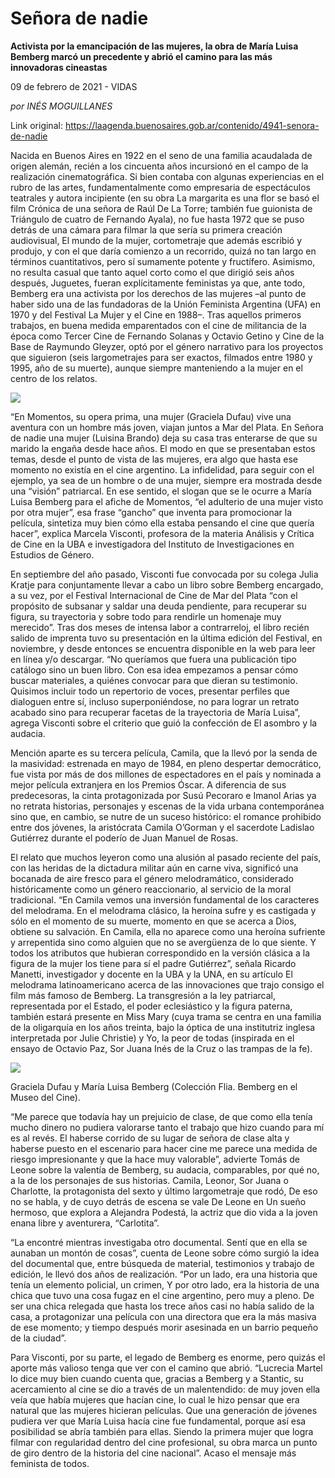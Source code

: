 # Señora de nadie

**Activista por la emancipación de las mujeres, la obra de María Luisa Bemberg marcó un precedente y abrió el camino para las más innovadoras cineastas**

09 de febrero de 2021 - VIDAS

_por INÉS MOGUILLANES_

Link original: https://laagenda.buenosaires.gob.ar/contenido/4941-senora-de-nadie



Nacida en Buenos Aires en 1922 en el seno de una familia acaudalada de origen alemán, recién a los cincuenta años incursionó en el campo de la realización cinematográfica. Si bien contaba con algunas experiencias en el rubro de las artes, fundamentalmente como empresaria de espectáculos teatrales y autora incipiente (en su obra La margarita es una flor se basó el film Crónica de una señora de Raúl De La Torre; también fue guionista de Triángulo de cuatro de Fernando Ayala), no fue hasta 1972 que se puso detrás de una cámara para filmar la que sería su primera creación audiovisual, El mundo de la mujer, cortometraje que además escribió y produjo, y con el que daría comienzo a un recorrido, quizá no tan largo en términos cuantitativos, pero sí sumamente potente y fructífero. Asimismo, no resulta casual que tanto aquel corto como el que dirigió seis años después, Juguetes, fueran explícitamente feministas ya que, ante todo, Bemberg era una activista por los derechos de las mujeres –al punto de haber sido una de las fundadoras de la Unión Feminista Argentina (UFA) en 1970 y del Festival La Mujer y el Cine en 1988–. Tras aquellos primeros trabajos, en buena medida emparentados con el cine de militancia de la época como Tercer Cine de Fernando Solanas y Octavio Getino y Cine de la Base de Raymundo Gleyzer, optó por el género narrativo para los proyectos que siguieron (seis largometrajes para ser exactos, filmados entre 1980 y 1995, año de su muerte), aunque siempre manteniendo a la mujer en el centro de los relatos.




![](https://cdn.flowlikemusic.com/files/images/45391/26de4886-a79a-41b6-99c5-06af3cf9504f.jpeg)




“En Momentos, su opera prima, una mujer (Graciela Dufau) vive una aventura con un hombre más joven, viajan juntos a Mar del Plata. En Señora de nadie una mujer (Luisina Brando) deja su casa tras enterarse de que su marido la engaña desde hace años. El modo en que se presentaban estos temas, desde el punto de vista de las mujeres, era algo que hasta ese momento no existía en el cine argentino. La infidelidad, para seguir con el ejemplo, ya sea de un hombre o de una mujer, siempre era mostrada desde una “visión” patriarcal. En ese sentido, el slogan que se le ocurre a María Luisa Bemberg para el afiche de Momentos, “el adulterio de una mujer visto por otra mujer”, esa frase “gancho” que inventa para promocionar la película, sintetiza muy bien cómo ella estaba pensando el cine que quería hacer”, explica Marcela Visconti, profesora de la materia Análisis y Crítica de Cine en la UBA e investigadora del Instituto de Investigaciones en Estudios de Género.




En septiembre del año pasado, Visconti fue convocada por su colega Julia Kratje para conjuntamente llevar a cabo un libro sobre Bemberg encargado, a su vez, por el Festival Internacional de Cine de Mar del Plata “con el propósito de subsanar y saldar una deuda pendiente, para recuperar su figura, su trayectoria y sobre todo para rendirle un homenaje muy merecido”. Tras dos meses de intensa labor a contrarreloj, el libro recién salido de imprenta tuvo su presentación en la última edición del Festival, en noviembre, y desde entonces se encuentra disponible en la web para leer en línea y/o descargar. “No queríamos que fuera una publicación tipo catálogo sino un buen libro. Con esa idea empezamos a pensar cómo buscar materiales, a quiénes convocar para que dieran su testimonio. Quisimos incluir todo un repertorio de voces, presentar perfiles que dialoguen entre sí, incluso superponiéndose, no para lograr un retrato acabado sino para recuperar facetas de la trayectoria de María Luisa”, agrega Visconti sobre el criterio que guió la confección de El asombro y la audacia.




Mención aparte es su tercera película, Camila, que la llevó por la senda de la masividad: estrenada en mayo de 1984, en pleno despertar democrático, fue vista por más de dos millones de espectadores en el país y nominada a mejor película extranjera en los Premios Óscar. A diferencia de sus predecesoras, la cinta protagonizada por Susú Pecoraro e Imanol Arias ya no retrata historias, personajes y escenas de la vida urbana contemporánea sino que, en cambio, se nutre de un suceso histórico: el romance prohibido entre dos jóvenes, la aristócrata Camila O’Gorman y el sacerdote Ladislao Gutiérrez durante el poderío de Juan Manuel de Rosas.




El relato que muchos leyeron como una alusión al pasado reciente del país, con las heridas de la dictadura militar aún en carne viva, significó una bocanada de aire fresco para el género melodramático, considerado históricamente como un género reaccionario, al servicio de la moral tradicional. “En Camila vemos una inversión fundamental de los caracteres del melodrama. En el melodrama clásico, la heroína sufre y es castigada y sólo en el momento de su muerte, momento en que se acerca a Dios, obtiene su salvación. En Camila, ella no aparece como una heroína sufriente y arrepentida sino como alguien que no se avergüenza de lo que siente. Y todos los atributos que hubieran correspondido en la versión clásica a la figura de la mujer los tiene para sí el padre Gutiérrez”, señala Ricardo Manetti, investigador y docente en la UBA y la UNA, en su artículo El melodrama latinoamericano acerca de las innovaciones que trajo consigo el film más famoso de Bemberg. La transgresión a la ley patriarcal, representada por el Estado, el poder eclesiástico y la figura paterna, también estará presente en Miss Mary (cuya trama se centra en una familia de la oligarquía en los años treinta, bajo la óptica de una institutriz inglesa interpretada por Julie Christie) y Yo, la peor de todas (inspirada en el ensayo de Octavio Paz, Sor Juana Inés de la Cruz o las trampas de la fe).




![](https://cdn.flowlikemusic.com/files/images/45392/f978a5cb-1122-4b11-891d-4d3022b237fd.jpeg)




Graciela Dufau y María Luisa Bemberg (Colección Flia. Bemberg en el Museo del Cine).




“Me parece que todavía hay un prejuicio de clase, de que como ella tenía mucho dinero no pudiera valorarse tanto el trabajo que hizo cuando para mí es al revés. El haberse corrido de su lugar de señora de clase alta y haberse puesto en el escenario para hacer cine me parece una medida de riesgo impresionante y que la hace muy valorable”, advierte Tomás de Leone sobre la valentía de Bemberg, su audacia, comparables, por qué no, a la de los personajes de sus historias. Camila, Leonor, Sor Juana o Charlotte, la protagonista del sexto y último largometraje que rodó, De eso no se habla, y de cuyo detrás de escena se vale De Leone en Un sueño hermoso, que explora a Alejandra Podestá, la actriz que dio vida a la joven enana libre y aventurera, “Carlotita”.




“La encontré mientras investigaba otro documental. Sentí que en ella se aunaban un montón de cosas”, cuenta de Leone sobre cómo surgió la idea del documental que, entre búsqueda de material, testimonios y trabajo de edición, le llevó dos años de realización. “Por un lado, era una historia que tenía un elemento policial, un crimen, Y por otro lado, era la historia de una chica que tuvo una cosa fugaz en el cine argentino, pero muy a pleno. De ser una chica relegada que hasta los trece años casi no había salido de la casa, a protagonizar una película con una directora que era la más masiva de ese momento; y tiempo después morir asesinada en un barrio pequeño de la ciudad”.




Para Visconti, por su parte, el legado de Bemberg es enorme, pero quizás el aporte más valioso tenga que ver con el camino que abrió. “Lucrecia Martel lo dice muy bien cuando cuenta que, gracias a Bemberg y a Stantic, su acercamiento al cine se dio a través de un malentendido: de muy joven ella veía que había mujeres que hacían cine, lo cual le hizo pensar que era natural que las mujeres hicieran películas. Que una generación de jóvenes pudiera ver que María Luisa hacía cine fue fundamental, porque así esa posibilidad se abría también para ellas. Siendo la primera mujer que logra filmar con regularidad dentro del cine profesional, su obra marca un punto de giro dentro de la historia del cine nacional”. Acaso el mensaje más feminista de todos.



